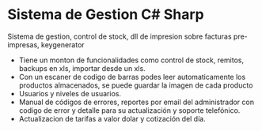 # Sistema de Gestion C# Sharp
Sistema de gestion, control de stock, dll de impresion sobre facturas pre-impresas, keygenerator

- Tiene un monton de funcionalidades como control de stock, remitos, backups en xls, importar desde un xls.
- Con un escaner de codigo de barras podes leer automaticamente los productos almacenados, se puede guardar la imagen de cada producto
- Usuarios y niveles de usuarios.
- Manual de códigos de errores, reportes por email del administrador con codigo de error y detalle para su actualización y soporte telefónico.
- Actualizacion de tarifas a valor dolar y cotización del día.
